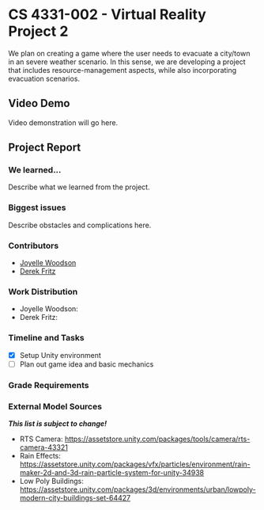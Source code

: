 # CS 4331-002 - Virtual Reality Project 2

We plan on creating a game where the user needs to evacuate a city/town in an severe weather scenario. In this sense, we are developing a project that includes resource-management aspects, while also incorporating evacuation scenarios.
 
## Video Demo
Video demonstration will go here.

## Project Report

### We learned...
Describe what we learned from the project.

### Biggest issues
Describe obstacles and complications here.
  
### Contributors
  - [Joyelle Woodson](https://github.com/joyellealina)
  - [Derek Fritz](https://github.com/defritz)

### Work Distribution
  - Joyelle Woodson:
  - Derek Fritz:
  
### Timeline and Tasks
- [x] Setup Unity environment
- [ ] Plan out game idea and basic mechanics
  
 ### Grade Requirements
 
 ### External Model Sources
 ***This list is subject to change!***
- RTS Camera: https://assetstore.unity.com/packages/tools/camera/rts-camera-43321
- Rain Effects: https://assetstore.unity.com/packages/vfx/particles/environment/rain-maker-2d-and-3d-rain-particle-system-for-unity-34938
- Low Poly Buildings: https://assetstore.unity.com/packages/3d/environments/urban/lowpoly-modern-city-buildings-set-64427

